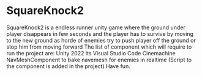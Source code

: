 # SquareKnock2
SquareKnock2 is a endless runner unity game where the ground under player disappears in few seconds and the player has to survive by moving to the new ground as horde of enemies try to push player off the ground or stop him from moving forward
The list of component which will require to run the project are:
Unity 2022 lts
Visual Studio Code
Cinemachine
NavMeshComponent to bake navemesh for enemies in realtime (Script to the component is added in the project)
Have fun.
